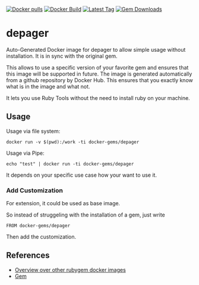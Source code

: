 [![Docker pulls](https://img.shields.io/docker/pulls/rubygem/depager.svg)](https://hub.docker.com/r/rubygem/depager/)
[![Docker Build](https://img.shields.io/docker/automated/rubygem/depager.svg)](https://hub.docker.com/r/rubygem/depager/)
[![Latest Tag](https://img.shields.io/github/tag/docker-rubygem/depager.svg)](https://hub.docker.com/r/rubygem/depager/)
[![Gem Downloads](https://img.shields.io/gem/dt/depager.svg)](https://rubygems.org/gems/depager/)
# depager

Auto-Generated Docker image for depager to allow simple usage without installation.
It is in sync with the original gem.

This allows to use a specific version of your favorite gem and ensures that this image will be supported in future.
The image is generated automatically from a github repository by Docker Hub.
This ensures that you exactly know what is in the image and what not.

It lets you use Ruby Tools without the need to install ruby on your machine.

## Usage

Usage via file system:

`docker run -v $(pwd):/work -ti docker-gems/depager`

Usage via Pipe:

`echo "test" | docker run -ti docker-gems/depager`

It depends on your specific use case how your want to use it.

### Add Customization

For extension, it could be used as base image.

So instead of struggeling with the installation of a gem, just write

`FROM docker-gems/depager`

Then add the customization.

## References

 - [Overview over other rubygem docker images](https://github.com/thinkbot/docker-rubygem)
 - [Gem](https://rubygems.org/gems/depager/)
